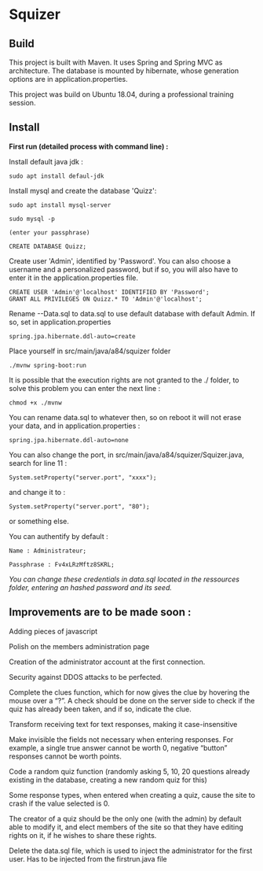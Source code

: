 # Squizer

## Build
This project is built with Maven. It uses Spring and Spring MVC as architecture. The database is mounted by hibernate, whose generation options are in application.properties.

This project was build on Ubuntu 18.04, during a professional training session.

## Install
__First run (detailed process with command line) :__

Install default java jdk :

    sudo apt install defaul-jdk 

Install mysql and create the database 'Quizz':

    sudo apt install mysql-server
    
    sudo mysql -p
    
    (enter your passphrase)
    
    CREATE DATABASE Quizz;
    
Create user 'Admin', identified by 'Password'. You can also choose a username and a personalized password, but if so, you will also have to enter it in the application.properties file.

    CREATE USER 'Admin'@'localhost' IDENTIFIED BY 'Password';
    GRANT ALL PRIVILEGES ON Quizz.* TO 'Admin'@'localhost';

Rename --Data.sql to data.sql to use default database with default Admin. If so, set in application.properties 

    spring.jpa.hibernate.ddl-auto=create

Place yourself in src/main/java/a84/squizer folder

    ./mvnw spring-boot:run

It is possible that the execution rights are not granted to the ./ folder, to solve this problem you can enter the next line :

    chmod +x ./mvnw

You can rename data.sql to whatever then, so on reboot it will not erase your data, and in application.properties :

    spring.jpa.hibernate.ddl-auto=none

You can also change the port, in src/main/java/a84/squizer/Squizer.java, search for line 11 :

    System.setProperty("server.port", "xxxx");

and change it to :

    System.setProperty("server.port", "80");

or something else.

You can authentify by default : 

	Name : Administrateur;

	Passphrase : Fv4xLRzMftz8SKRL;

*You can change these credentials in data.sql located in the ressources folder, entering an hashed password and its seed.*








## Improvements are to be made soon : 

Adding pieces of javascript

Polish on the members administration page

Creation of the administrator account at the first connection.

Security against DDOS attacks to be perfected.

Complete the clues function, which for now gives the clue by hovering the mouse over a “?”. A check should be done on the server side to check if the quiz has already been taken, and if so, indicate the clue.

Transform receiving text for text responses, making it case-insensitive

Make invisible the fields not necessary when entering responses. For example, a single true answer cannot be worth 0, negative “button” responses cannot be worth points.

Code a random quiz function (randomly asking 5, 10, 20 questions already existing in the database, creating a new random quiz for this)

Some response types, when entered when creating a quiz, cause the site to crash if the value selected is 0.

The creator of a quiz should be the only one (with the admin) by default able to modify it, and elect members of the site so that they have editing rights on it, if he wishes to share these rights.

Delete the data.sql file, which is used to inject the administrator for the first user. Has to be injected from the firstrun.java file
